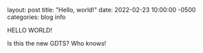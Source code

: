 layout: post
title: "Hello, world!"
date: 2022-02-23 10:00:00 -0500
categories: blog info

HELLO WORLD!

Is this the new GDTS? Who knows!
